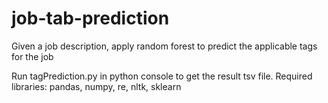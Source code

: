 # job-tab-prediction
Given a job description, apply random forest to predict the applicable tags for the job

Run tagPrediction.py in python console to get the result tsv file.
Required libraries: pandas, numpy, re, nltk, sklearn
